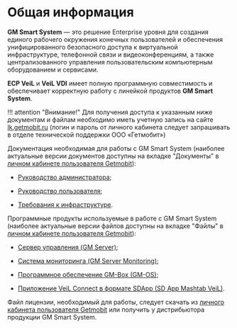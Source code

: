 # Общая информация

**GM Smart System** — это решение Enterprise уровня для создания единого рабочего окружения конечных пользователей и обеспечения унифицированного безопасного доступа к виртуальной инфраструктуре, телефонной связи и видеоконференциям, а также централизованного управления пользовательским компьютерным оборудованием и сервисами.

**ECP VeiL** и **VeiL VDI** имеет полную программную совместимость и обеспечивает корректную работу с линейкой продуктов **GM Smart System**.

!!! attention "Внимание!"
    Для получения доступа к указанным ниже документам и файлам необходимо иметь учетную запись на сайте [lk.getmobit.ru](https://lk.getmobit.ru/cabinet-user/index) (логин и пароль от личного кабинета следует запрашивать в отделе технической поддержки ООО «Гетмобит»)

Документация необходимая для работы с GM Smart System (наиболее актуальные версии документов доступны на вкладке "Документы" в [личном кабинете пользователя Getmobit](https://lk.getmobit.ru/cabinet-user/index)):

* [Руководство администратора](https://lk.getmobit.ru/cabinet-user/download-doc/49);

* [Руководство пользователя](https://lk.getmobit.ru/cabinet-user/download-doc/47);

* [Требования к инфраструктуре](https://lk.getmobit.ru/cabinet-user/download-doc/40).

Программные продукты используемые в работе с GM Smart System (наиболее актуальные версии файлов доступны на вкладке "Файлы" в [личном кабинете пользователя Getmobit](https://lk.getmobit.ru/cabinet-user/index)):

* [Сервер управления (GM Server)](https://lk.getmobit.ru/cabinet-user/companyfile/74);

* [Система мониторинга (GM Server Monitoring)](https://lk.getmobit.ru/cabinet-user/download/76);

* [Программное обеспечение GM-Box (GM-OS)](https://lk.getmobit.ru/cabinet-user/companyfile/81);

* [Приложение VeiL Connect в формате SDApp (SD App Mashtab VeiL)](https://lk.getmobit.ru/cabinet-user/download/90).

Файл лицензии, необходимый для работы, следует скачать из [личного кабинета пользователя Getmobit](https://lk.getmobit.ru/cabinet-user/index) или получить у дистрибьютора продукции GM Smart System.
